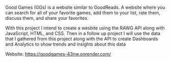 Good Games (GGs) is a website similar to GoodReads. A website where you can search for all of your favorite games, add them to your list, rate them, discuss them, and share your favorites.

With this project I intend to create a wesbite using the RAWG API along with JavaScript, HTML, and CSS.
Then in a follow up project I will use the data that I gathered from this project along with the API to create Dashboards and Analytics to show trends and insights about this data


Website:
https://goodgames-43nw.onrender.com/
